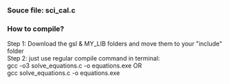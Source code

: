 ### Souce file: sci_cal.c  

### How to compile?
Step 1: Download the gsl & MY_LIB folders and move them to your "include" folder  
Step 2: just use regular compile command in terminal:  
                                                      gcc -o3 solve_equations.c -o equations.exe    OR  
                                                      gcc solve_equations.c -o equations.exe  
